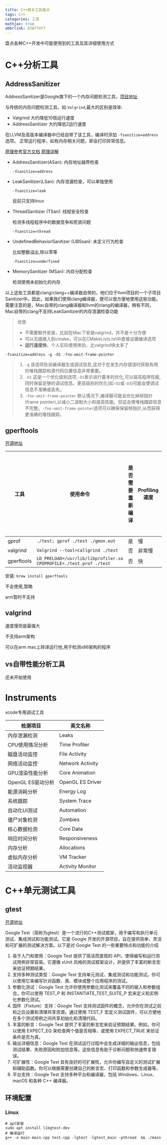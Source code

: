 ```yaml
---
title: C++相关工具盘点
tags: C++
categories: 工具
mathjax: true
abbrlink: 838774f7
---
```


盘点各种C++开发中可能使用到的工具及其详细使用方式

<!-- more -->

# C++分析工具

## AddressSanitizer

AddressSanitizer是Google旗下的一个内存问题检测工具，[项目地址](https://github.com/google/sanitizers/wiki/AddressSanitizer)

与传统的内存问题检测工具，如 `Valgrind`,最大的区别是效率:

- Valgrind 大约降低10倍运行速度
- AddressSanitizer  大约降低2运行速度

在LLVM及高版本编译器中已经自带了该工具，编译时添加 `-fsanitize=address` 选项。
正常运行程序，如有内存相关问题，即会打印异常信息。

[原理参考官方文档](https://github.com/google/sanitizers/wiki/AddressSanitizerAlgorithm)   [原理讲解](https://zhuanlan.zhihu.com/p/37515148)

- AddressSanitizer(ASan): 内存地址越界检查

  `-fsanitize=address`

- LeakSanitizer(LSan): 内存泄漏检查，可以单独使用

  `-fsanitize=leak`

  目前只支持linux

- ThreadSanitizer (TSan): 线程安全检查

  检测多线程程序中的数据竞争和死锁问题

  `-fsanitize=thread`

- UndefinedBehaviorSanitizer (UBSsan): 未定义行为检查

  比如整数溢出,除以零等

  `-fsanitize=underfined`

- MemorySanitizer (MSan): 内存分配检查

  检测使用未初始化的内存

以上这些工具都是clang/clang++编译器自带的，他们位于llvm项目的一个子项目Sanitizer中。因此，如果我们使用clang编译器，便可以很方便地使用这些功能。需要注意的是，Mac自带的clang编译器和llvm的clang的编译器，稍有不同，Mac自带的clang不支持LeakSanitizer的内存泄漏检查功能

> 优势
>
> - 不需要额外安装，比如在Mac下安装valgrind，并不是十分方便
> - 可以无缝接入到cmake，可以在CMakeLists.txt中直接设置编译选项
> - **运行速度快**，个人实际使用体验，比valgrind快太多了

`-fsanitize=address -g -O1 -fno-omit-frame-pointer`

> 1. `-g`
>    该选项告诉编译器生成调试信息,这对于在发生内存错误时获取有用的堆栈跟踪和源代码位置信息非常重要。
> 2. `-O1`
>    这是一个优化级别选项,`-O1`表示进行基本的优化,可以提高程序性能,同时保留足够的调试信息。更高级别的优化(如`-O2`或`-O3`)可能会使调试信息不准确或丢失。
> 3. `-fno-omit-frame-pointer`
>    默认情况下,编译器可能会优化掉帧指针(frame pointer),以减小二进制大小和提高性能。但这会使堆栈跟踪信息不完整。`-fno-omit-frame-pointer`选项可以确保保留帧指针,从而获得更准确的堆栈跟踪。

## gperftools

[开源地址](https://github.com/gperftools/gperftools/tree/master)

| 工具       | 使用命令                                                     | 是否需要重新编译 | Profiling速度 | 是否支持多线程热点分析 | 是否支持链接库热点分析 |
| ---------- | ------------------------------------------------------------ | ---------------- | ------------- | ---------------------- | ---------------------- |
| gprof      | `./test; gprof ./test ./gmon.out`                            | 是               | 慢            | 否                     | 否                     |
| valgrind   | `Valgrind --tool=callgrind ./test`                           | 否               | 非常慢        | 是                     | 是                     |
| gperftools | `LD_PRELOAD=/usr/lib/libprofiler.so CPUPROFILE=./test.prof ./test` | 否               | 快            | 是                     | 是                     |

安装: `brew install gperftools`

不会使用,暂略

arm暂时不支持

## valgrind

速度慢但是最强大

不支持arm架构

可以在arm mac上转译运行他,用于检测x86架构的程序

## vs自带性能分析工具

还未开始使用

# Instruments

xcode专用调试工具

| 检测项目          | 英文名称         |
| ----------------- | ---------------- |
| 内存泄漏检测      | Leaks            |
| CPU使用情况分析   | Time Profiler    |
| 磁盘活动监控      | File Activity    |
| 网络活动监控      | Network Activity |
| GPU渲染性能分析   | Core Animation   |
| OpenGL ES驱动分析 | OpenGL ES Driver |
| 能源消耗分析      | Energy Log       |
| 系统跟踪          | System Trace     |
| 自动化UI测试      | Automation       |
| 僵尸对象检测      | Zombies          |
| 核心数据检测      | Core Data        |
| 响应时间分析      | Responsiveness   |
| 内存分析          | Allocations      |
| 虚拟内存分析      | VM Tracker       |
| 活动监视器        | Activity Monitor |

# C++单元测试工具

## gtest

[开源地址](https://github.com/google/googletest)

Google Test（简称为gtest）是一个流行的C++测试框架，用于编写和执行单元测试、集成测试和功能测试。它是 Google 开发的开源项目，旨在提供简单、灵活和可扩展的测试解决方案。以下是对 Google Test 的一些重要特点和功能的介绍

1. 易于入门和使用：Google Test 提供了简洁而直观的 API，使得编写和运行测试用例非常容易。它遵循 xUnit 风格的测试框架设计，并提供了丰富的断言宏来验证预期结果。
2. 支持多种测试类型：Google Test 支持单元测试、集成测试和功能测试。你可以使用它来编写针对函数、类、模块或整个应用程序的测试。
3. 参数化测试：Google Test 允许你使用参数化测试来覆盖不同的输入和参数组合。你可以使用 TEST_P 和 INSTANTIATE_TEST_SUITE_P 宏来定义和实例化参数化测试。
4. 固件（Fixture）支持：Google Test 支持测试固件的概念，允许你在测试之前和之后设置和清理共享资源。通过使用 TEST_F 宏定义测试固件，可以方便地在多个测试用例之间共享初始化和清理代码。
5. 丰富的断言：Google Test 提供了丰富的断言宏来验证预期结果。例如，你可以使用 EXPECT_EQ 来检查两个值是否相等，或使用 EXPECT_TRUE 来验证条件是否为真。
6. 输出详细信息：Google Test 在测试运行过程中会生成详细的输出信息，包括测试结果、失败原因和附加信息等。这些信息有助于诊断问题和快速修复错误。
7. 可扩展性：Google Test 具有良好的可扩展性，允许你编写自定义的测试扩展和辅助函数。你可以根据需要创建自己的断言宏、打印函数和参数生成器等。
8. 平台支持：Google Test 支持多种平台和编译器，包括 Windows、Linux、macOS 和各种 C++ 编译器。

## 环境配置

### Linux

```shell
# apt安装
sudo apt install libgtest-dev
# 编译运行
g++ -o main main.cpp test.cpp -lgtest -lgtest_main -pthread  && ./main
```













